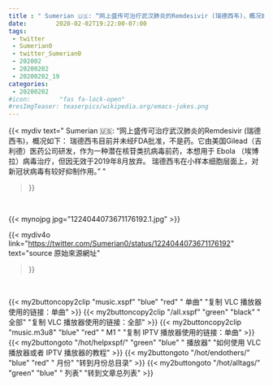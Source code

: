 ```yaml
---
title : " Sumerian 🇺🇸: “网上盛传可治疗武汉肺炎的Remdesivir (瑞德西韦)，概况如下：&#10;&#10;瑞德西韦目前并未经FDA批准，不是药。它由美国Gilead（吉利德）医药公司研发，作为一种潜在核苷类抗病毒前药，本想用于 Ebola （埃博拉）病毒治疗，但因无效于2019年8月放弃。&#10;&#10;瑞德西韦在小样本细胞层面上，对新冠状病毒有较好抑制作用。”  "
date:        2020-02-02T19:22:00-07:00
tags:
 - twitter
 - Sumerian0
 - twitter_Sumerian0
 - 202002
 - 20200202
 - 20200202_19
categories:
 - 20200202
#icon:        "fas fa-lock-open"
#resImgTeaser: teaserpics/wikipedia.org/emacs-jokes.png
---
```


{{< mydiv text=" Sumerian 🇺🇸: “网上盛传可治疗武汉肺炎的Remdesivir (瑞德西韦)，概况如下：&#10;&#10;瑞德西韦目前并未经FDA批准，不是药。它由美国Gilead（吉利德）医药公司研发，作为一种潜在核苷类抗病毒前药，本想用于 Ebola （埃博拉）病毒治疗，但因无效于2019年8月放弃。&#10;&#10;瑞德西韦在小样本细胞层面上，对新冠状病毒有较好抑制作用。”  "
>}}
<br>


 {{< mynojpg jpg="1224044073671176192.1.jpg" >}}<br> 



{{< mydiv4o link="https://twitter.com/Sumerian0/status/1224044073671176192"
text="source 原始來源網址"
>}}


<br>



{{< my2buttoncopy2clip "music.xspf"        "blue"   "red"    " 单曲"  "复制 VLC 播放器使用的链接：单曲" >}} {{< my2buttoncopy2clip "/all.xspf"         "green"  "black"  " 全部"  "复制 VLC 播放器使用的链接：全部" >}} {{< my2buttoncopy2clip "music.m3u8"        "blue"   "red"    " M1 "    "复制 IPTV 播放器使用的链接：单曲" >}} {{< my2buttongoto      "/hot/helpxspf/"    "green"  "blue"   " 播放器" "如何使用 VLC 播放器或者 IPTV 播放器的教程" >}} {{< my2buttongoto      "/hot/endothers/"   "blue"   "red"    " 月份"   "转到月份总目录" >}} {{< my2buttongoto      "/hot/alltags/"     "green"  "blue"   " 列表"   "转到文章总列表" >}} 
